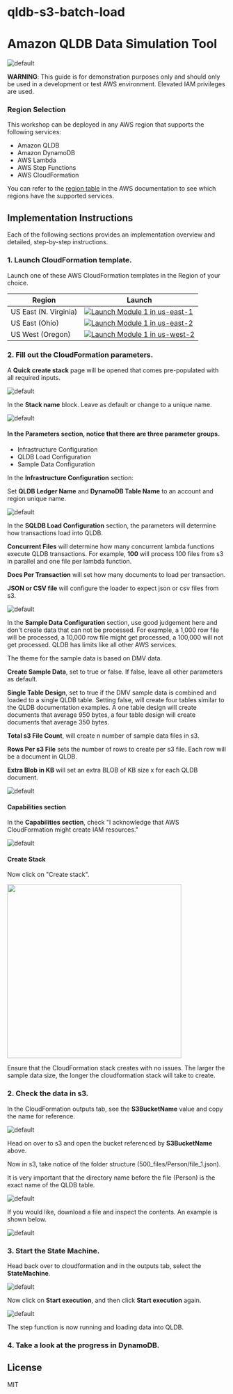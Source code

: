 # qldb-s3-batch-load

# Amazon QLDB Data Simulation Tool

![default](IMAGES/img_0.png)

**WARNING**: This guide is for demonstration purposes only and should only be used in a development or test AWS environment. Elevated IAM privileges are used.

### Region Selection

This workshop can be deployed in any AWS region that supports the following services:

- Amazon QLDB
- Amazon DynamoDB
- AWS Lambda
- AWS Step Functions
- AWS CloudFormation

You can refer to the [region table](https://aws.amazon.com/about-aws/global-infrastructure/regional-product-services/) in the AWS documentation to see which regions have the supported services.


## Implementation Instructions

Each of the following sections provides an implementation overview and detailed, step-by-step instructions.

### 1. Launch CloudFormation template.

Launch one of these AWS CloudFormation templates in the Region of your choice.

Region| Launch
------|-----
US East (N. Virginia) | [![Launch Module 1 in us-east-1](http://docs.aws.amazon.com/AWSCloudFormation/latest/UserGuide/images/cloudformation-launch-stack-button.png)](https://console.aws.amazon.com/cloudformation/home?region=us-east-1#/stacks/quickcreate?templateUrl=https%3A%2F%2Fqldb-streaming-lab-us-east-1.s3.amazonaws.com%2Fdev%2Fcfn_templates%2Fqldb-batch-cfn.yml&stackName=qldb-batch-load&param_BlobKB=0&param_ConcurrentFiles=50&param_CreateSampleData=true&param_DocPerTxn=40&param_DynamoName=qldb-batch-test&param_IndexNumPerTable=2&param_JSONorCSV=json&param_QLDBLedgerName=qldb-batch-test&param_RowsPers3File=1000&param_SingleTableDesign=false&param_Totals3FileCount=500)
US East (Ohio) | [![Launch Module 1 in us-east-2](http://docs.aws.amazon.com/AWSCloudFormation/latest/UserGuide/images/cloudformation-launch-stack-button.png)](https://console.aws.amazon.com/cloudformation/home?region=us-east-2#/stacks/quickcreate?templateUrl=https%3A%2F%2Fqldb-streaming-lab-us-east-2.s3.amazonaws.com%2Fdev%2Fcfn_templates%2Fqldb-batch-cfn.yml&stackName=qldb-batch-load&param_BlobKB=0&param_ConcurrentFiles=50&param_CreateSampleData=true&param_DocPerTxn=40&param_DynamoName=qldb-batch-test&param_IndexNumPerTable=2&param_JSONorCSV=json&param_QLDBLedgerName=qldb-batch-test&param_RowsPers3File=1000&param_SingleTableDesign=false&param_Totals3FileCount=500)
US West (Oregon) | [![Launch Module 1 in us-west-2](http://docs.aws.amazon.com/AWSCloudFormation/latest/UserGuide/images/cloudformation-launch-stack-button.png)](https://console.aws.amazon.com/cloudformation/home?region=us-west-2#/stacks/quickcreate?templateUrl=https%3A%2F%2Fqldb-streaming-lab-us-west-2.s3.amazonaws.com%2Fdev%2Fcfn_templates%2Fqldb-batch-cfn.yml&stackName=qldb-batch-load&param_BlobKB=0&param_ConcurrentFiles=50&param_CreateSampleData=true&param_DocPerTxn=40&param_DynamoName=qldb-batch-test&param_IndexNumPerTable=2&param_JSONorCSV=json&param_QLDBLedgerName=qldb-batch-test&param_RowsPers3File=1000&param_SingleTableDesign=false&param_Totals3FileCount=500)

### 2. Fill out the CloudFormation parameters.

A **Quick create stack** page will be opened that comes pre-populated with all required inputs.

![default](IMAGES/img_1.png)

In the **Stack name** block. Leave as default or change to a unique name. 

![default](IMAGES/img_2.png)

#### In the Parameters section, notice that there are three parameter groups. 
- Infrastructure Configuration
- QLDB Load Configuration
- Sample Data Configuration
    
In the **Infrastructure Configuration** section:

Set **QLDB Ledger Name** and **DynamoDB Table Name** to an account and region unique name.

![default](IMAGES/img_3.png)

In the **SQLDB Load Configuration** section, the parameters will determine how transactions load into QLDB.  

**Concurrent Files** will determine how many concurrent lambda functions execute QLDB transactions. For example, **100** will process 100 files from s3 in parallel and one file per lambda function.   

**Docs Per Transaction** will set how many documents to load per transaction.

**JSON or CSV file** will configure the loader to expect json or csv files from s3.

![default](IMAGES/img_4.png)

In the **Sample Data Configuration** section, use good judgement here and don't create data that can not be processed.  For example, a 1,000 row file will be processed, a 10,000 row file might get processed, a 100,000 will not get processed. QLDB has limits like all other AWS services.

The theme for the sample data is based on DMV data.

**Create Sample Data**, set to true or false.  If false, leave all other parameters as default.

**Single Table Design**, set to true if the DMV sample data is combined and loaded to a single QLDB table.  Setting false, will create four tables similar to the QLDB documentation examples. A one table design will create documents that average 950 bytes, a four table design will create documents that average 350 bytes.

**Total s3 File Count**, will create n number of sample data files in s3. 

**Rows Per s3 File** sets the number of rows to create per s3 file.  Each row will be a document in QLDB.

**Extra Blob in KB** will set an extra BLOB of KB size x for each QLDB document. 

![default](IMAGES/img_5.png)

#### Capabilities section

In the **Capabilities section**, check "I acknowledge that AWS CloudFormation might create IAM resources."

![default](IMAGES/img_6.png)

#### Create Stack

Now click on "Create stack".

<img src="IMAGES/img_7.png" width="400" >

Ensure that the CloudFormation stack creates with no issues.  The larger the sample data size, the longer the cloudformation stack will take to create. 

### 2. Check the data in s3.

In the CloudFormation outputs tab, see the **S3BucketName** value and copy the name for reference.

![default](IMAGES/img_8.png)

Head on over to s3 and open the bucket referenced by **S3BucketName** above.

Now in s3, take notice of the folder structure (500_files/Person/file_1.json).

It is very important that the directory name before the file (Person) is the exact name of the QLDB table.

![default](IMAGES/img_9.png)

If you would like, download a file and inspect the contents.  An example is shown below.

![default](IMAGES/img_10.png)

### 3. Start the State Machine.

Head back over to cloudformation and in the outputs tab, select the **StateMachine**.

![default](IMAGES/img_11.png)

Now click on **Start execution**, and then click **Start execution** again. 

![default](IMAGES/img_12.png)

The step function is now running and loading data into QLDB.

### 4. Take a look at the progress in DynamoDB.



License
----

MIT
